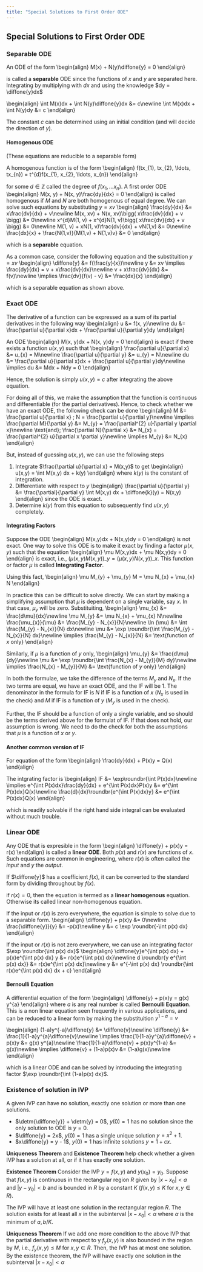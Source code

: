 ```yaml
---
title: "Special Solutions to First Order ODE"
---
```


## Special Solutions to First Order ODE
### Separable ODE
An ODE of the form
\begin{align}
    M(x) + N(y)\diffone{y} = 0
\end{align}

is called a **separable** ODE since the functions of $x$ and $y$ are separated here. Integrating by multiplying with $dx$ and using the knowledge $dy = \diffone{y}dx$

\begin{align}
    \int M(x)dx + \int N(y)\diffone{y}dx &= c\newline
    \int M(x)dx + \int N(y)dy &= c
\end{align}

The constant $c$ can be determined using an initial condition (and will decide the direction of $y$).

#### Homogenous ODE
(These equations are reducible to a separable form)

A homogenous function is of the form
\begin{align}
    f(tx_{1}, tx_{2}, \ldots, tx_{n}) = t^{d}f(x_{1}, x_{2}, \ldots, x_{n})
\end{align}

for some $d \in \mathbb{Z}$ called the degree of $f(x_{1}, \ldots x_{n})$. A first order ODE
\begin{align}
    M(x, y) + N(x, y)\frac{dy}{dx} = 0
\end{align}
is called homogenous if $M$ and $N$ are both homogenous of equal degree. We can solve such equations by substituting $y = xv$
\begin{align}
    \frac{dy}{dx} &= x\frac{dv}{dx} + v\newline
    M(x, xv) + N(x, xv)\bigg( x\frac{dv}{dx} + v \bigg) &= 0\newline
    x^{d}M(1, v) + x^{d}N(1, v)\bigg( x\frac{dv}{dx} + v \bigg) &= 0\newline
    M(1, v) + xN(1, v)\frac{dv}{dx} + vN(1,v) &= 0\newline
    \frac{dx}{x} + \frac{N(1,v)}{M(1,v) + N(1,v)v} &= 0
\end{align}

which is a **separable** equation.

As a common case, consider the following equation and the substituition $y=xv$
\begin{align}
    \diffone{y} &= f(\frac{y}{x})\newline
    y &= xv \implies \frac{dy}{dx} = v + x\frac{dv}{dx}\newline
    v + x\frac{dv}{dx} &= f(v)\newline
    \implies \frac{dv}{f(v) - v} &= \frac{dx}{x}
\end{align}

which is a separable equation as shown above.

### Exact ODE
The derivative of a function can be expressed as a sum of its partial derivatives in the following way
\begin{align}
    u &= f(x, y)\newline
    du &= \frac{\partial u}{\partial x}dx + \frac{\partial u}{\partial y}dy
\end{align}

An ODE
\begin{align}
    M(x, y)dx + N(x, y)dy = 0
\end{align}
is exact if there exists a function $u(x,y)$ such that
\begin{align}
    \frac{\partial u}{\partial x} &= u_{x} = M\newline
    \frac{\partial u}{\partial y} &= u_{y} = N\newline
    du &= \frac{\partial u}{\partial x}dx + \frac{\partial u}{\partial y}dy\newline
    \implies du &= Mdx + Ndy = 0
\end{align}

Hence, the solution is simply $u(x,y) = c$ after integrating the above equation.

For doing all of this, we make the assumption that the function is continuous and differentiable (for the partial derivatives). Hence, to check whether we have an exact ODE, the following check can be done
\begin{align}
    M &= \frac{\partial u}{\partial x} \; N = \frac{\partial u}{\partial y}\newline
    \implies \frac{\partial M}{\partial y} &= M_{y} = \frac{\partial^{2} u}{\partial y \partial x}\newline
    \text{and}\; \frac{\partial N}{\partial x} &= N_{x} = \frac{\partial^{2} u}{\partial x \partial y}\newline
    \implies M_{y} &= N_{x}
\end{align}

But, instead of guessing $u(x,y)$, we can use the following steps
1. Integrate $\frac{\partial u}{\partial x} = M(x,y)$ to get
    \begin{align}
        u(x,y) = \int M(x,y) dx + k(y)
    \end{align}
    where $k(y)$ is the constant of integration.
2. Differentiate with respect to $y$
    \begin{align}
        \frac{\partial u}{\partial y} &= \frac{\partial}{\partial y} \int M(x,y) dx + \diffone{k}(y) = N(x,y)
    \end{align}
    since the ODE is exact.
3.  Determine $k(y)$ from this equation to subsequently find $u(x,y)$ completely.

#### Integrating Factors
Suppose the ODE
\begin{align}
    M(x,y)dx + N(x,y)dy = 0
\end{align}
is not exact. One way to solve this ODE is to make it exact by finding a factor $\mu(x, y)$ such that the equation
\begin{align}
    \mu M(x,y)dx + \mu N(x,y)dy = 0
\end{align}
is exact, i.e., $(\mu(x,y) M(x,y))\_{y} = (\mu(x,y) N(x,y))\_{x}$. This function or factor $\mu$ is called **Integrating Factor**.

Using this fact,
\begin{align}
    \mu M_{y} + \mu_{y} M = \mu N_{x} + \mu_{x} N
\end{align}

In practice this can be difficult to solve directly. We can start by making a simplifying assumption that $\mu$ is dependent on a single variable, say $x$. In that case, $\mu_{y}$ will be zero. Substituiting,
\begin{align}
    \mu_{x} &= \frac{d\mu}{dx}\newline
    \mu M_{y} &= \mu N_{x} + \mu_{x} N\newline
    \frac{\mu_{x}}{\mu} &= \frac{M_{y} - N_{x}}{N}\newline
    \ln (\mu) &= \int \frac{M_{y} - N_{x}}{N} dx\newline
    \mu &= \exp \roundbr{\int \frac{M_{y} - N_{x}}{N} dx}\newline
    \implies \frac{M_{y} - N_{x}}{N} &= \text{function of $x$ only}
\end{align}

Similarly, if $\mu$ is a function of $y$ only,
\begin{align}
    \mu_{y} &= \frac{d\mu}{dy}\newline
    \mu &= \exp \roundbr{\int \frac{N_{x} - M_{y}}{M} dy}\newline
    \implies \frac{N_{x} - M_{y}}{M} &= \text{function of $y$ only}
\end{align}

In both the formulae, we take the difference of the terms $M_{y}$ and $N_{x}$. If the two terms are equal, we have an exact ODE, and the IF will be 1. The denominator in the formula for IF is $N$ if IF is a function of $x$ ($N_{x}$ is used in the check) and $M$ if IF is a function of $y$ ($M_{y}$ is used in the check).

Further, the IF should be a function of only a single variable, and so should be the terms derived above for the formulat of IF. If that does not hold, our assumption is wrong. We need to do the check for both the assumptions that $\mu$ is a function of $x$ or $y$.

#### Another common version of IF
For equation of the form
\begin{align}
    \frac{dy}{dx} + P(x)y = Q(x)
\end{align}

The intgrating factor is
\begin{align}
    IF &= \exp\roundbr{\int P(x)dx}\newline
    \implies e^{\int P(x)dx}\frac{dy}{dx} + e^{\int P(x)dx}P(x)y &= e^{\int P(x)dx}Q(x)\newline
    \frac{d}{dx}\roundbr{e^{\int P(x)dx}y} &= e^{\int P(x)dx}Q(x)
\end{align}

which is readily solvable if the right hand side integral can be evaluated without much trouble.

### Linear ODE
Any ODE that is expresible in the form
\begin{align}
    \diffone{y} + p(x)y = r(x)
\end{align}
is called a **linear ODE**. Both $p(x)$ and $r(x)$ are functions of $x$. Such equations are common in engineering, where $r(x)$ is often called the _input_ and $y$ the _output_.

If $\diffone{y}$ has a coefficient $f(x)$, it can be converted to the standard form by dividing throughout by $f(x)$.

if $r(x) = 0$, then the equation is termed as a **linear homogenous** equation. Otherwise its called linear non-homogenous equation.

If the input or $r(x)$ is zero everywhere, the equation is simple to solve due to a separable form.
\begin{align}
    \diffone{y} + p(x)y &= 0\newline
    \frac{\diffone{y}}{y} &= -p(x)\newline
    y &= c \exp \roundbr{-\int p(x) dx}
\end{align}

If the input or $r(x)$ is not zero everywhere, we can use an integrating factor $\exp \roundbr{\int p(x) dx}$
\begin{align}
    \diffone{y}e^{\int p(x) dx} + p(x)e^{\int p(x) dx} y &= r(x)e^{\int p(x) dx}\newline
    d \roundbr{y e^{\int p(x) dx}} &= r(x)e^{\int p(x) dx}\newline
    y &= e^{-\int p(x) dx} \roundbr{\int r(x)e^{\int p(x) dx} dx + c}
\end{align}

#### Bernoulli Equation
A differential equation of the form
\begin{align}
    \diffone{y} + p(x)y = g(x) y^{a}
\end{align}
where $a$ is any real number is called **Bernoulli Equation**. This is a non linear equation seen frequently in various applications, and can be reduced to a linear form by making the substituition $y^{1-a} = v$

\begin{align}
    (1-a)y^{-a}\diffone{y} &= \diffone{v}\newline
    \diffone{y} &= \frac{1}{1-a}y^{a}\diffone{v}\newline
    \implies \frac{1}{1-a}y^{a}\diffone{v} + p(x)y &= g(x) y^{a}\newline
    \frac{1}{1-a}\diffone{v} + p(x)y^{1-a} &= g(x)\newline
    \implies \diffone{v} + (1-a)p(x)v &= (1-a)g(x)\newline
\end{align}

which is a linear ODE and can be solved by introducing the integrating factor $\exp \roundbr{\int (1-a)p(x) dx}$.

### Existence of solution in IVP
A given IVP can have no solution, exactly one solution or more than one solutions.
* $\detm{\diffone{y}} + \detm{y} = 0$, $y(0) = 1$ has no solution since the only solution to ODE is $y = 0$.
* $\diffone{y} = 2x$, $y(0) = 1$ has a single unique solution $y = x^{2} + 1$.
* $x\diffone{y} = y - 1$, $y(0) = 1$ has infinite solutions $y = 1 + cx$.

**Uniqueness Theorem** and **Existence Theorem** help check whether a given IVP has a solution at all, or if it has exactly one solution.

**Existence Theorem**
Consider the IVP $y = f(x,y)$ and $y(x_{0}) = y_{0}$. Suppose that $f(x,y)$ is continuous in the rectangular region $R$ given by $\vert x - x_{0} \vert < a$ and $\vert y - y_{0} \vert < b$ and is bounded in $R$ by a constant $K$ ($f(x,y) \leq K$ for $x,y \in R$).

The IVP will have at least one solution in the rectangular region $R$. The solution exists for at least all $x$ in the subinterval $\vert x - x_{0} \vert < \alpha$ where $\alpha$ is the minimum of $a, b/K$.

**Uniqueness Theorem**
If we add one more condition to the above IVP that the partial derivative with respect to y $f_{y}(x,y)$ is also bounded in the region by $M$, i.e., $f_{y}(x,y) \leq M$ for $x,y \in R$. Then, the IVP has at most one solution. By the existence theorem, the IVP will have exactly one solution in the subinterval $\vert x - x_{0} \vert < \alpha$
